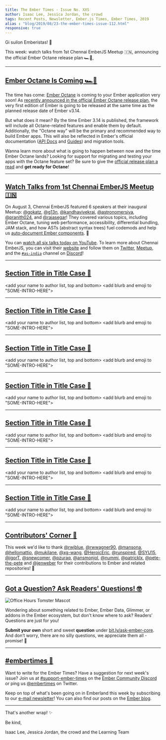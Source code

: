 ```yaml
---
title: The Ember Times - Issue No. XXS
author: Isaac Lee, Jessica Jordan, the crowd
tags: Recent Posts, Newsletter, Ember.js Times, Ember Times, 2019
alias : "blog/2019/08/23-the-ember-times-issue-112.html"
responsive: true
---
```


Gi suilon Emberistas! 🐹

This week:
watch talks from 1st Chennai EmberJS Meetup 🇮🇳,
announcing the official Ember Octane release plan 🏎🐹,
<SOME-INTRO-HERE-TO-KEEP-THEM-SUBSCRIBERS-READING>

---

## [Ember Octane Is Coming 🏎🐹](https://blog.emberjs.com/2019/08/15/octane-release-plan.html)


The time has come: [Ember Octane](https://emberjs.com/editions/) is coming to your Ember application very soon!
As [recently announced in the official Ember Octane release plan](https://blog.emberjs.com/2019/08/15/octane-release-plan.html), the very first edition of Ember is going to be released at the same time as the planned release date of Ember v3.14.

But what does it mean? By the time Ember 3.14 is published, the framework will include all Octane-related features and enable them by default. Additionally, the "Octane way" will be the primary and recommended way to build Ember apps. This will also be reflected in Ember's official documentation ([API Docs](https://api.emberjs.com/ember/release) and [Guides](https://octane-guides-preview.emberjs.com/release/upgrading/editions/)) and migration tools.

Wanna learn more about what is going to happen between now and the time Ember Octane lands? Looking for support for migrating and testing your apps with the Octane feature set? Be sure to give the [official release plan a read](https://blog.emberjs.com/2019/08/15/octane-release-plan.html) and **get ready for Octane**!


---

## [Watch Talks from 1st Chennai EmberJS Meetup 🇮🇳](https://www.youtube.com/playlist?list=PLh_rF0Qob_sx79YDqa4945EbOuly3AXX1)

On August 3, Chennai EmberJS featured 6 speakers at their inaugural Meetup: [@gokatz](https://github.com/gokatz), [@g13n](https://github.com/g13n), [@kandhavivekraj](https://github.com/kandhavivekraj), [@astronomersiva](https://github.com/astronomersiva), [@pranith024](https://twitter.com/pranith024), and [@rajasegar](https://github.com/rajasegar)! They covered various topics, including Ember Octane, tuning web performance, accessibility, differential bundling, JAM stack, and how ASTs (abstract syntax trees) fuel codemods and help us [auto-document Ember components](https://github.com/rajasegar/ember-docgen). 💖

You can [watch all six talks today on YouTube](https://www.youtube.com/playlist?list=PLh_rF0Qob_sx79YDqa4945EbOuly3AXX1). To learn more about Chennai EmberJS, you can visit their [website](https://chennaiemberjs.in/) and follow them on [Twitter](https://twitter.com/EmberChennai), [Meetup](https://www.meetup.com/Chennai-EmberJS/), and the [`#as-india`](https://discordapp.com/channels/480462759797063690/562648585980739616) channel on [Discord](https://discordapp.com/invite/zT3asNS)!

---

## [Section Title in Title Case 🐹](#section-url)

<change section title emoji>
<consider adding some bold to your paragraph>

<add your name to author list, top and bottom>
<add blurb and emoji to "SOME-INTRO-HERE">

---

## [Section Title in Title Case 🐹](#section-url)

<change section title emoji>
<consider adding some bold to your paragraph>

<add your name to author list, top and bottom>
<add blurb and emoji to "SOME-INTRO-HERE">

---

## [Section Title in Title Case 🐹](#section-url)

<change section title emoji>
<consider adding some bold to your paragraph>

<add your name to author list, top and bottom>
<add blurb and emoji to "SOME-INTRO-HERE">

---

## [Section Title in Title Case 🐹](#section-url)

<change section title emoji>
<consider adding some bold to your paragraph>

<add your name to author list, top and bottom>
<add blurb and emoji to "SOME-INTRO-HERE">

---

## [Section Title in Title Case 🐹](#section-url)

<change section title emoji>
<consider adding some bold to your paragraph>

<add your name to author list, top and bottom>
<add blurb and emoji to "SOME-INTRO-HERE">

---

## [Section Title in Title Case 🐹](#section-url)

<change section title emoji>
<consider adding some bold to your paragraph>

<add your name to author list, top and bottom>
<add blurb and emoji to "SOME-INTRO-HERE">

---

## [Section Title in Title Case 🐹](#section-url)

<change section title emoji>
<consider adding some bold to your paragraph>

<add your name to author list, top and bottom>
<add blurb and emoji to "SOME-INTRO-HERE">

---

## [Contributors' Corner 👏](https://guides.emberjs.com/release/contributing/repositories/)

<p>This week we'd like to thank <a href="https://github.com/rwjblue" target="gh-user">@rwjblue</a>, <a href="https://github.com/rwwagner90" target="gh-user">@rwwagner90</a>, <a href="https://github.com/mansona" target="gh-user">@mansona</a>, <a href="https://github.com/hellomattio" target="gh-user">@hellomattio</a>, <a href="https://github.com/mukilane" target="gh-user">@mukilane</a>, <a href="https://github.com/xg-wang" target="gh-user">@xg-wang</a>, <a href="https://github.com/HeroicEric" target="gh-user">@HeroicEric</a>, <a href="https://github.com/runspired" target="gh-user">@runspired</a>, <a href="https://github.com/SYU15" target="gh-user">@SYU15</a>, <a href="https://github.com/igorT" target="gh-user">@igorT</a>, <a href="https://github.com/snewcomer" target="gh-user">@snewcomer</a>, <a href="https://github.com/pzuraq" target="gh-user">@pzuraq</a>, <a href="https://github.com/ansmonjol" target="gh-user">@ansmonjol</a>, <a href="https://github.com/nummi" target="gh-user">@nummi</a>, <a href="https://github.com/patricklx" target="gh-user">@patricklx</a>, <a href="https://github.com/pete-the-pete" target="gh-user">@pete-the-pete</a> and <a href="https://github.com/jenweber" target="gh-user">@jenweber</a> for their contributions to Ember and related repositories! 💖</p>

---

## [Got a Question? Ask Readers' Questions! 🤓](https://docs.google.com/forms/d/e/1FAIpQLScqu7Lw_9cIkRtAiXKitgkAo4xX_pV1pdCfMJgIr6Py1V-9Og/viewform)

<div class="blog-row">
  <img class="float-right small transparent padded" alt="Office Hours Tomster Mascot" title="Readers' Questions" src="/images/tomsters/officehours.png" />

  <p>Wondering about something related to Ember, Ember Data, Glimmer, or addons in the Ember ecosystem, but don't know where to ask? Readers’ Questions are just for you!</p>

  <p><strong>Submit your own</strong> short and sweet <strong>question</strong> under <a href="https://bit.ly/ask-ember-core" target="rq">bit.ly/ask-ember-core</a>. And don’t worry, there are no silly questions, we appreciate them all - promise! 🤞</p>
</div>

---

## [#embertimes 📰](https://blog.emberjs.com/tags/newsletter.html)

Want to write for the Ember Times? Have a suggestion for next week's issue? Join us at [#support-ember-times](https://discordapp.com/channels/480462759797063690/485450546887786506) on the [Ember Community Discord](https://discordapp.com/invite/zT3asNS) or ping us [@embertimes](https://twitter.com/embertimes) on Twitter.

Keep on top of what's been going on in Emberland this week by subscribing to our [e-mail newsletter](https://the-emberjs-times.ongoodbits.com/)! You can also find our posts on the [Ember blog](https://emberjs.com/blog/tags/newsletter.html).

---

That's another wrap! ✨

Be kind,

Isaac Lee, Jessica Jordan, the crowd and the Learning Team
